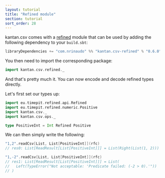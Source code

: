```yaml
---
layout: tutorial
title: "Refined module"
section: tutorial
sort_order: 28
---
```

kantan.csv comes with a [refined](https://github.com/fthomas/refined) module that can be used
by adding the following dependency to your `build.sbt`:

```scala
libraryDependencies += "com.nrinaudo" %% "kantan.csv-refined" % "0.6.0"
```

You then need to import the corresponding package:

```scala
import kantan.csv.refined._
```

And that's pretty much it. You can now encode and decode refined types directly.

Let's first set our types up:

```scala
import eu.timepit.refined.api.Refined
import eu.timepit.refined.numeric.Positive
import kantan.csv._
import kantan.csv.ops._

type PositiveInt = Int Refined Positive
```

We can then simply write the following:

```scala
"1,2".readCsv[List, List[PositiveInt]](rfc)
// res0: List[ReadResult[List[PositiveInt]]] = List(Right(List(1, 2)))

"1,-2".readCsv[List, List[PositiveInt]](rfc)
// res1: List[ReadResult[List[PositiveInt]]] = List(
//   Left(TypeError("Not acceptable: 'Predicate failed: (-2 > 0).'"))
// )
```
